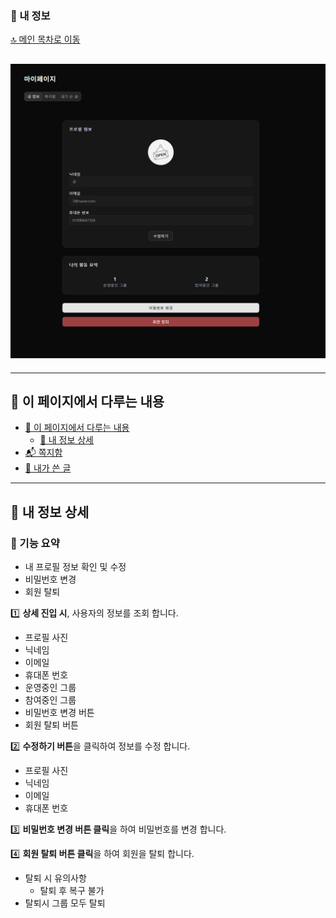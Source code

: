 ### 👤 내 정보

[🔝 메인 목차로 이동](../../README.md)

## ![../../Settings/image/마이페이지.PNG](../../Settings/image/마이페이지.PNG)

---

## 🧭 이 페이지에서 다루는 내용

- [🧭 이 페이지에서 다루는 내용](#-이-페이지에서-다루는-내용)
  - [👤 내 정보 상세](#-내-정보-상세)
- [📬 쪽지함](./message.md)
- [📝 내가 쓴 글](./board.md)

---

## 👤 내 정보 상세

### 📍 기능 요약

- 내 프로필 정보 확인 및 수정
- 비밀번호 변경
- 회원 탈퇴

1️⃣ **상세 진입 시**, 사용자의 정보를 조회 합니다.

- 프로필 사진
- 닉네임
- 이메일
- 휴대폰 번호
- 운영중인 그룹
- 참여중인 그룹
- 비밀번호 변경 버튼
- 회원 탈퇴 버튼

2️⃣ **수정하기 버튼**을 클릭하여 정보를 수정 합니다.

- 프로필 사진
- 닉네임
- 이메일
- 휴대폰 번호

3️⃣ **비밀번호 변경 버튼 클릭**을 하여 비밀번호를 변경 합니다.

4️⃣ **회원 탈퇴 버튼 클릭**을 하여 회원을 탈퇴 합니다.

- 탈퇴 시 유의사항
  - 탈퇴 후 복구 불가
- 탈퇴시 그룹 모두 탈퇴
